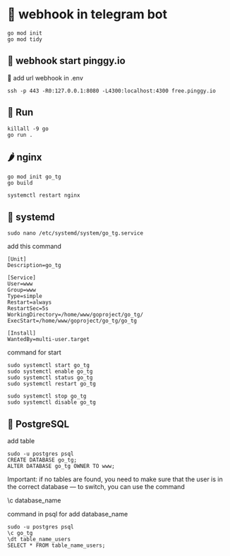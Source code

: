 # 🌵 webhook in telegram bot

```
go mod init
go mod tidy
```

## 🍐 webhook start pinggy.io

🍎 add url webhook in .env

```
ssh -p 443 -R0:127.0.0.1:8080 -L4300:localhost:4300 free.pinggy.io
```

## 🍏 Run

```
killall -9 go
go run .
```

## 🌶️ nginx

```
go mod init go_tg
go build

systemctl restart nginx
```

## 🍎 systemd

```
sudo nano /etc/systemd/system/go_tg.service
```

add this command
```
[Unit]
Description=go_tg

[Service]
User=www
Group=www
Type=simple
Restart=always
RestartSec=5s
WorkingDirectory=/home/www/goproject/go_tg/
ExecStart=/home/www/goproject/go_tg/go_tg

[Install]
WantedBy=multi-user.target
```

command for start
```
sudo systemctl start go_tg
sudo systemctl enable go_tg
sudo systemctl status go_tg
sudo systemctl restart go_tg

sudo systemctl stop go_tg
sudo systemctl disable go_tg
```

## 🍎 PostgreSQL

add table
```
sudo -u postgres psql
CREATE DATABASE go_tg;
ALTER DATABASE go_tg OWNER TO www;
```

Important: if no tables are found, you need to make sure that the user is in the correct database — to switch, you can use the command

\c database_name

command in psql for add database_name

```
sudo -u postgres psql
\c go_tg
\dt table_name_users
SELECT * FROM table_name_users;
```